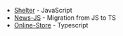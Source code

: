 - <a href="https://boffin-ux.github.io/rss-stage_1-2_tasks/shelter">Shelter</a> - JavaScript
- <a href="https://boffin-ux.github.io/rss-stage_1-2_tasks/news-JS">News-JS</a> - Migration from JS to TS
- <a href="https://boffin-ux.github.io/rss-stage_1-2_tasks/Online-store">Online-Store</a> - Typescript
